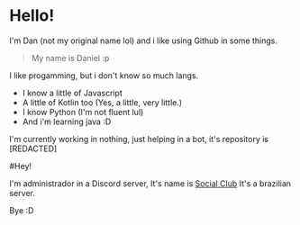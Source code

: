 # Hello! 

I'm Dan (not my original name lol) and i like using Github in some things.
> My name is Daniel :p

I like progamming, but i don't know so much langs.
  - I know a little of Javascript
  - A little of Kotlin too (Yes, a little, very little.)
  - I know Python (I'm not fluent lul)
  - And i'm learning java :D
  
 I'm currently working in nothing, just helping in a bot, it's repository is [REDACTED]
 
 #Hey!
 
 I'm administrador in a Discord server, It's name is [Social Club](https://discord.gg/s3hCKNF) It's a brazilian server.
 
 Bye :D

